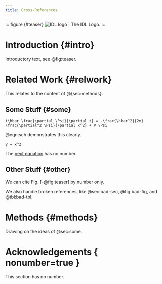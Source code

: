 ```yaml
---
title: Cross-References
---
```


::: figure {#teaser}
![IDL logo](http://idl.cs.washington.edu/static/images/logo/idl-logo.png)
| The IDL Logo.
:::

# Introduction {#intro}

Introductory text, see @fig:teaser.

# Related Work {#relwork}

This relates to the content of @{sec:methods}.

## Some Stuff {#some}

~~~ equation {#sch}
i\hbar \frac{\partial \Psi}{\partial t} = -\frac{\hbar^2}{2m}
\frac{\partial^2 \Psi}{\partial x^2} + V \Psi
~~~

@eqn:sch demonstrates this clearly.

~~~ equation { #x2 nonumber=true }
y = x^2
~~~

The [next equation](#x2) has no number.

## Other Stuff {#other}

We can cite Fig. [-@fig:teaser] by number only.

We also handle broken references, like @sec:bad-sec, @fig:bad-fig, and @tbl:bad-tbl.

# Methods {#methods}

Drawing on the ideas of @sec:some.

# Acknowledgements { nonumber=true }

This section has no number.
